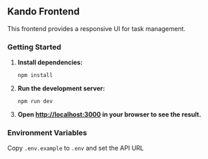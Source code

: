 ## Kando Frontend

This frontend provides a responsive UI for task management.

### Getting Started

1. **Install dependencies:**

   ```
   npm install
   ```

2. **Run the development server:**

   ```
   npm run dev
   ```

3. **Open [http://localhost:3000](http://localhost:3000) in your browser to see the result.**

### Environment Variables

Copy `.env.example` to `.env` and set the API URL
